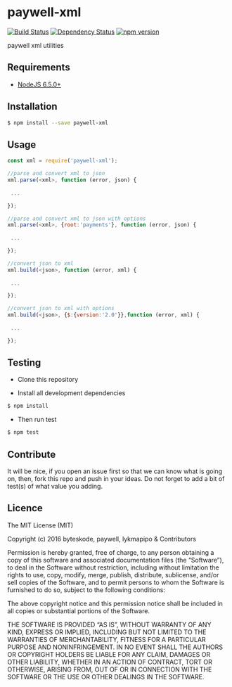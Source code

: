 paywell-xml
===============

[![Build Status](https://travis-ci.org/paywell/paywell-xml.svg?branch=master)](https://travis-ci.org/paywell/paywell-xml)
[![Dependency Status](https://img.shields.io/david/paywell/paywell-xml.svg?style=flat)](https://david-dm.org/paywell/paywell-xml)
[![npm version](https://badge.fury.io/js/paywell-xml.svg)](https://badge.fury.io/js/paywell-xml)

paywell xml utilities

## Requirements
- [NodeJS 6.5.0+](https://nodejs.org/en/)

## Installation
```sh
$ npm install --save paywell-xml
```

## Usage

```javascript
const xml = require('paywell-xml');

//parse and convert xml to json
xml.parse(<xml>, function (error, json) {
 
 ...

});

//parse and convert xml to json with options
xml.parse(<xml>, {root:'payments'}, function (error, json) {
 
 ...

});

//convert json to xml
xml.build(<json>, function (error, xml) {
 
 ...

});

//convert json to xml with options
xml.build(<json>, {$:{version:'2.0'}},function (error, xml) {
 
 ...

});

```


## Testing
* Clone this repository

* Install all development dependencies
```sh
$ npm install
```

* Then run test
```sh
$ npm test
```

## Contribute
It will be nice, if you open an issue first so that we can know what is going on, then, fork this repo and push in your ideas. Do not forget to add a bit of test(s) of what value you adding.

## Licence

The MIT License (MIT)

Copyright (c) 2016 byteskode, paywell, lykmapipo & Contributors

Permission is hereby granted, free of charge, to any person obtaining a copy of this software and associated documentation files (the “Software”), to deal in the Software without restriction, including without limitation the rights to use, copy, modify, merge, publish, distribute, sublicense, and/or sell copies of the Software, and to permit persons to whom the Software is furnished to do so, subject to the following conditions:

The above copyright notice and this permission notice shall be included in all copies or substantial portions of the Software.

THE SOFTWARE IS PROVIDED “AS IS”, WITHOUT WARRANTY OF ANY KIND, EXPRESS OR IMPLIED, INCLUDING BUT NOT LIMITED TO THE WARRANTIES OF MERCHANTABILITY, FITNESS FOR A PARTICULAR PURPOSE AND NONINFRINGEMENT. IN NO EVENT SHALL THE AUTHORS OR COPYRIGHT HOLDERS BE LIABLE FOR ANY CLAIM, DAMAGES OR OTHER LIABILITY, WHETHER IN AN ACTION OF CONTRACT, TORT OR OTHERWISE, ARISING FROM, OUT OF OR IN CONNECTION WITH THE SOFTWARE OR THE USE OR OTHER DEALINGS IN THE SOFTWARE. 